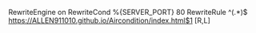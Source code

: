 RewriteEngine on
RewriteCond %{SERVER_PORT} 80
RewriteRule ^(.*)$ https://ALLEN911010.github.io/Aircondition/index.html$1 [R,L]
